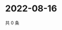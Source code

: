 # 2022-08-16

共 0 条

<!-- BEGIN WEIBO -->
<!-- 最后更新时间 Tue Aug 16 2022 15:13:23 GMT+0800 (China Standard Time) -->

<!-- END WEIBO -->
